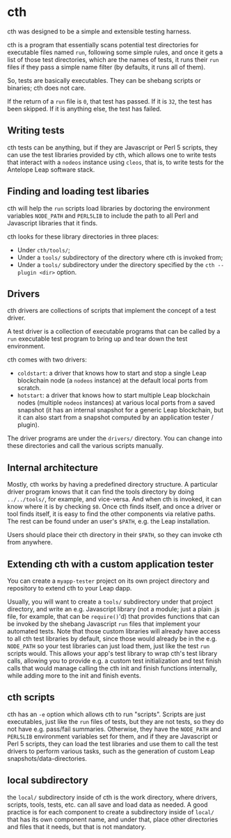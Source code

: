 # cth

cth was designed to be a simple and extensible testing harness.

cth is a program that essentially scans potential test directories for executable files named `run`, following some simple rules, and once it gets a list of those test directories, which are the names of tests, it runs their `run` files if they pass a simple name filter (by defaults, it runs all of them).

So, tests are basically executables. They can be shebang scripts or binaries; cth does not care.

If the return of a `run` file is `0`, that test has passed. If it is `32`, the test has been skipped. If it is anything else, the test has failed.

## Writing tests

cth tests can be anything, but if they are Javascript or Perl 5 scripts, they can use the test libraries provided by cth, which allows one to write tests that interact with a `nodeos` instance using `cleos`, that is, to write tests for the Antelope Leap software stack.

## Finding and loading test libaries

cth will help the `run` scripts load libraries by doctoring the environment variables `NODE_PATH` and `PERL5LIB` to include the path to all Perl and Javascript libraries that it finds.

cth looks for these library directories in three places:

* Under `cth/tools/`;
* Under a `tools/` subdirectory of the directory where cth is invoked from;
* Under a `tools/` subdirectory under the directory specified by the `cth --plugin <dir>` option.

## Drivers

cth drivers are collections of scripts that implement the concept of a test driver.

A test driver is a collection of executable programs that can be called by a `run` executable test program to bring up and tear down the test environment.

cth comes with two drivers:

* `coldstart`: a driver that knows how to start and stop a single Leap blockchain node (a `nodeos` instance) at the default local ports from scratch.
* `hotstart`: a driver that knows how to start multiple Leap blockchain nodes (multiple `nodeos` instances) at various local ports from a saved snapshot (it has an internal snapshot for a generic Leap blockchain, but it can also start from a snapshot computed by an application tester / plugin).

The driver programs are under the `drivers/` directory. You can change into these directories and call the various scripts manually.

## Internal architecture

Mostly, cth works by having a predefined directory structure. A particular driver program knows that it can find the tools directory by doing `../../tools/`, for example, and vice-versa. And when cth is invoked, it can know where it is by checking `$0`. Once cth finds itself, and once a driver or tool finds itself, it is easy to find the other components via relative paths. The rest can be found under an user's `$PATH`, e.g. the Leap installation.

Users should place their cth directory in their `$PATH`, so they can invoke cth from anywhere.

## Extending cth with a custom application tester

You can create a `myapp-tester` project on its own project directory and repository to extend cth to your Leap dapp.

Usually, you will want to create a `tools/` subdirectory under that project directory, and write an e.g. Javascript library (not a module; just a plain .js file, for example, that can be `require()`'d) that provides functions that can be invoked by the shebang Javascript `run` files that implement your automated tests. Note that those custom libraries will already have access to all cth test libraries by default, since those would already be in the e.g. `NODE_PATH` so your test libraries can just load them, just like the test `run` scripts would. This allows your app's test library to wrap cth's test library calls, allowing you to provide e.g. a custom test initialization and test finish calls that would manage calling the cth init and finish functions internally, while adding more to the init and finish events.

## cth scripts

cth has an `-e` option which allows cth to run "scripts". Scripts are just executables, just like the `run` files of tests, but they are not tests, so they do not have e.g. pass/fail summaries. Otherwise, they have the `NODE_PATH` and `PERL5LIB` environment variables set for them, and if they are Javascript or Perl 5 scripts, they can load the test libraries and use them to call the test drivers to perform various tasks, such as the generation of custom Leap snapshots/data-directories.

## local subdirectory

the `local/` subdirectory inside of cth is the work directory, where drivers, scripts, tools, tests, etc. can all save and load data as needed. A good practice is for each component to create a subdirectory inside of `local/` that has its own component name, and under that, place other directories and files that it needs, but that is not mandatory. 
